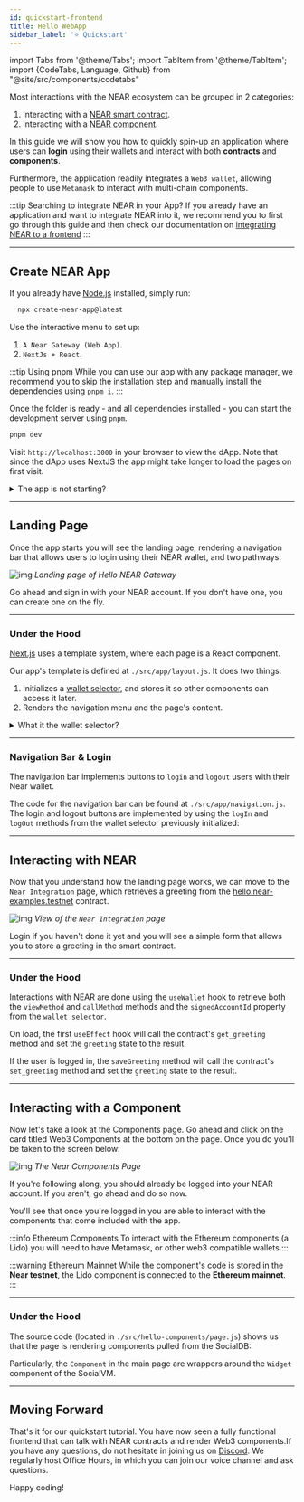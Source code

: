 ```yaml
---
id: quickstart-frontend
title: Hello WebApp
sidebar_label: '⭐ Quickstart'
---
```


import Tabs from '@theme/Tabs';
import TabItem from '@theme/TabItem';
import {CodeTabs, Language, Github} from "@site/src/components/codetabs"

Most interactions with the NEAR ecosystem can be grouped in 2 categories:
1. Interacting with a [NEAR smart contract](/develop/contracts/quickstart).
2. Interacting with a [NEAR component](/bos/tutorial/quickstart).

In this guide we will show you how to quickly spin-up an application where users can **login** using their wallets and interact with both **contracts** and **components**.

Furthermore, the application readily integrates a `Web3 wallet`, allowing people to use `Metamask` to interact with multi-chain components.

:::tip Searching to integrate NEAR in your App?
If you already have an application and want to integrate NEAR into it, we recommend you to first go through this guide and then check our documentation on [integrating NEAR to a frontend](./frontend.md)
:::

---

## Create NEAR App
If you already have [Node.js](https://nodejs.org/en/download) installed, simply run:

```bash 
  npx create-near-app@latest
```

Use the interactive menu to set up:
1. `A Near Gateway (Web App)`.
2. `NextJs + React`.

:::tip Using pnpm
While you can use our app with any package manager, we recommend you to skip the installation step and manually install the dependencies using `pnpm i`.
:::

Once the folder is ready - and all dependencies installed - you can start the development server using `pnpm`.

```bash 
pnpm dev
```

Visit `http://localhost:3000` in your browser to view the dApp. Note that since the dApp uses NextJS the app might take longer to load the pages on first visit.

<details>
<summary> The app is not starting? </summary>

Make sure you are using **node >= v18**, you can easily switch versions using `nvm use 18`

</details>

---

## Landing Page

Once the app starts you will see the landing page, rendering a navigation bar that allows users to login using their NEAR wallet, and two pathways:

![img](/docs/assets/examples/hello-near-landing-page.png) *Landing page of Hello NEAR Gateway*

Go ahead and sign in with your NEAR account. If you don't have one, you can create one on the fly.

<hr class="subsection" />

### Under the Hood

[Next.js](https://nextjs.org/) uses a template system, where each page is a React component.

Our app's template is defined at `./src/app/layout.js`. It does two things:

1. Initializes a [wallet selector](../../4.tools/wallet-selector.md), and stores it so other components can access it later.
2. Renders the navigation menu and the page's content.

<Github url="https://github.com/near/create-near-app/blob/master/templates/frontend/next/src/app/layout.js" language="jsx" start="6" end="21" />

<details>
<summary>What it the wallet selector?</summary>

The wallet selector is a component that allows users to select their preferred Near wallet to login. Our application implements a `useInitWallet` hook, that initializes a wallet selector and stores it so other components can access it later.

</details>

<hr class="subsection" />

### Navigation Bar & Login
The navigation bar implements buttons to `login` and `logout` users with their Near wallet.

The code for the navigation bar can be found at `./src/app/navigation.js`. The login and logout buttons are implemented by using the `logIn` and `logOut` methods from the wallet selector previously initialized:

<Github url="https://github.com/near/create-near-app/blob/master/templates/frontend/next/src/components/navigation.js" language="jsx" start="10" end="22" />

---

## Interacting with NEAR

Now that you understand how the landing page works, we can move to the `Near Integration` page, which retrieves a greeting from the [hello.near-examples.testnet](https://testnet.nearblocks.io/address/hello.near-examples.testnet) contract.

![img](/docs/assets/examples/hello-near-gateway.png) *View of the `Near Integration` page*

Login if you haven't done it yet and you will see a simple form that allows you to store a greeting in the smart contract.

<hr class="subsection" />

### Under the Hood
Interactions with NEAR are done using the `useWallet` hook to retrieve both the `viewMethod` and `callMethod` methods and the `signedAccountId` property from the `wallet selector`.

<Github url="https://github.com/near/create-near-app/blob/master/templates/frontend/next/src/app/hello-near/page.js" language="jsx" start="12" end="32" />

On load, the first `useEffect` hook will call the contract's `get_greeting` method and set the `greeting` state to the result.

If the user is logged in, the `saveGreeting` method will call the contract's `set_greeting` method and set the `greeting` state to the result.

---

## Interacting with a Component

Now let's take a look at the Components page. Go ahead and click on the card titled Web3 Components at the bottom on the page. Once you do you'll be taken to the screen below:

![img](/docs/assets/examples/hello-near-components.png) *The Near Components Page*

If you're following along, you should already be logged into your NEAR account. If you aren't, go ahead and do so now.

You'll see that once you're logged in you are able to interact with the components that come included with the app.

:::info Ethereum Components
To interact with the Ethereum components (a Lido) you will need to have Metamask, or other web3 compatible wallets
:::

:::warning Ethereum Mainnet
While the component's code is stored in the **Near testnet**, the Lido component is connected to the **Ethereum mainnet**.
:::

<hr class="subsection" />

### Under the Hood

The source code (located in `./src/hello-components/page.js`) shows us that the page is rendering components pulled from the SocialDB:

<CodeTabs>
  <TabItem value="page.js">
    <Github url="https://github.com/near/create-near-app/blob/master/templates/frontend/next/src/app/hello-components/page.js" start="25" end="34" language="jsx" />
  </TabItem>
  <TabItem value="vm-components.js">
      <Github url="https://github.com/near/create-near-app/blob/master/templates/frontend/next/src/components/vm-component.js" language="jsx" />
  </TabItem>
</CodeTabs>

Particularly, the `Component` in the main page are wrappers around the `Widget` component of the SocialVM.

---

## Moving Forward

That's it for our quickstart  tutorial. You have now seen a fully functional frontend that can talk with NEAR contracts and render Web3 components.<!-- In the following sections we dive deeper into what are \[BOS components\](../../bos/overview.md), how to \[make your own gateway\](../../bos/tutorial/gateway.md), and what are some of the \[built-in components\](../../bos/components.md). -->If you have any questions, do not hesitate in joining us on [Discord](https://near.chat). We regularly host Office Hours, in which you can join our voice channel and ask questions.

Happy coding!

